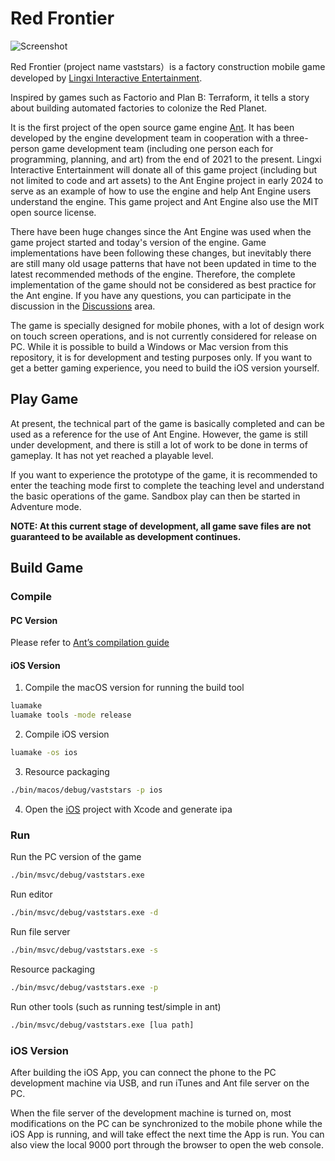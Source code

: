 # Red Frontier

![Screenshot](https://github.com/ejoy/vaststars/blob/master/screenshot/startup.jpg)

Red Frontier (project name vaststars）is a factory construction mobile game developed by [Lingxi Interactive Entertainment](https://www.lingxigames.com/).

Inspired by games such as Factorio and Plan B: Terraform, it tells a story about building automated factories to colonize the Red Planet.

It is the first project of the open source game engine [Ant](https://github.com/ejoy/ant). It has been developed by the engine development team in cooperation with a three-person game development team (including one person each for programming, planning, and art) from the end of 2021 to the present. Lingxi Interactive Entertainment will donate all of this game project (including but not limited to code and art assets) to the Ant Engine project in early 2024 to serve as an example of how to use the engine and help Ant Engine users understand the engine. This game project and Ant Engine also use the MIT open source license.

There have been huge changes since the Ant Engine was used when the game project started and today's version of the engine. Game implementations have been following these changes, but inevitably there are still many old usage patterns that have not been updated in time to the latest recommended methods of the engine. Therefore, the complete implementation of the game should not be considered as best practice for the Ant engine. If you have any questions, you can participate in the discussion in the [Discussions](https://github.com/ejoy/vaststars/discussions) area.

The game is specially designed for mobile phones, with a lot of design work on touch screen operations, and is not currently considered for release on PC. While it is possible to build a Windows or Mac version from this repository, it is for development and testing purposes only. If you want to get a better gaming experience, you need to build the iOS version yourself.

## Play Game

At present, the technical part of the game is basically completed and can be used as a reference for the use of Ant Engine. However, the game is still under development, and there is still a lot of work to be done in terms of gameplay. It has not yet reached a playable level.

If you want to experience the prototype of the game, it is recommended to enter the teaching mode first to complete the teaching level and understand the basic operations of the game. Sandbox play can then be started in Adventure mode.

**NOTE: At this current stage of development, all game save files are not guaranteed to be available as development continues.**

## Build Game

### Compile

#### PC Version

Please refer to [Ant’s compilation guide](https://github.com/ejoy/ant/blob/master/README.md)

#### iOS Version

1. Compile the macOS version for running the build tool
``` bash
luamake
luamake tools -mode release
```
2. Compile iOS version
``` bash
luamake -os ios
```
3. Resource packaging
``` bash
./bin/macos/debug/vaststars -p ios
```
4. Open the [iOS](https://github.com/ejoy/vaststars/tree/master/runtime/ios/vaststars) project with Xcode and generate ipa

### Run

Run the PC version of the game
``` bash
./bin/msvc/debug/vaststars.exe
```

Run editor
``` bash
./bin/msvc/debug/vaststars.exe -d
```

Run file server
``` bash
./bin/msvc/debug/vaststars.exe -s
```

Resource packaging
``` bash
./bin/msvc/debug/vaststars.exe -p
```

Run other tools (such as running test/simple in ant)
``` bash
./bin/msvc/debug/vaststars.exe [lua path]
```

### iOS Version

After building the iOS App, you can connect the phone to the PC development machine via USB, and run iTunes and Ant file server on the PC.

When the file server of the development machine is turned on, most modifications on the PC can be synchronized to the mobile phone while the iOS App is running, and will take effect the next time the App is run. You can also view the local 9000 port through the browser to open the web console.
